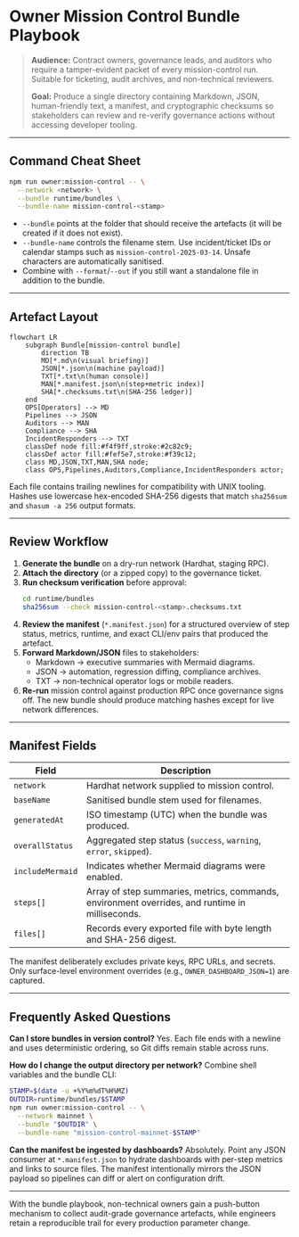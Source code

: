 # Owner Mission Control Bundle Playbook

> **Audience:** Contract owners, governance leads, and auditors who require a
> tamper-evident packet of every mission-control run. Suitable for ticketing,
> audit archives, and non-technical reviewers.
>
> **Goal:** Produce a single directory containing Markdown, JSON, human-friendly
> text, a manifest, and cryptographic checksums so stakeholders can review and
> re-verify governance actions without accessing developer tooling.

---

## Command Cheat Sheet

```bash
npm run owner:mission-control -- \
  --network <network> \
  --bundle runtime/bundles \
  --bundle-name mission-control-<stamp>
```

- `--bundle` points at the folder that should receive the artefacts (it will be
  created if it does not exist).
- `--bundle-name` controls the filename stem. Use incident/ticket IDs or
  calendar stamps such as `mission-control-2025-03-14`. Unsafe characters are
  automatically sanitised.
- Combine with `--format`/`--out` if you still want a standalone file in
  addition to the bundle.

---

## Artefact Layout

```mermaid
flowchart LR
    subgraph Bundle[mission-control bundle]
        direction TB
        MD[*.md\n(visual briefing)]
        JSON[*.json\n(machine payload)]
        TXT[*.txt\n(human console)]
        MAN[*.manifest.json\n(step+metric index)]
        SHA[*.checksums.txt\n(SHA-256 ledger)]
    end
    OPS[Operators] --> MD
    Pipelines --> JSON
    Auditors --> MAN
    Compliance --> SHA
    IncidentResponders --> TXT
    classDef node fill:#f4f9ff,stroke:#2c82c9;
    classDef actor fill:#fef5e7,stroke:#f39c12;
    class MD,JSON,TXT,MAN,SHA node;
    class OPS,Pipelines,Auditors,Compliance,IncidentResponders actor;
```

Each file contains trailing newlines for compatibility with UNIX tooling.
Hashes use lowercase hex-encoded SHA-256 digests that match `sha256sum` and
`shasum -a 256` output formats.

---

## Review Workflow

1. **Generate the bundle** on a dry-run network (Hardhat, staging RPC).
2. **Attach the directory** (or a zipped copy) to the governance ticket.
3. **Run checksum verification** before approval:
   ```bash
   cd runtime/bundles
   sha256sum --check mission-control-<stamp>.checksums.txt
   ```
4. **Review the manifest** (`*.manifest.json`) for a structured overview of
   step status, metrics, runtime, and exact CLI/env pairs that produced the
   artefact.
5. **Forward Markdown/JSON** files to stakeholders:
   - Markdown → executive summaries with Mermaid diagrams.
   - JSON → automation, regression diffing, compliance archives.
   - TXT → non-technical operator logs or mobile readers.
6. **Re-run** mission control against production RPC once governance signs off.
   The new bundle should produce matching hashes except for live network
   differences.

---

## Manifest Fields

| Field            | Description                                                                                     |
| ---------------- | ----------------------------------------------------------------------------------------------- |
| `network`        | Hardhat network supplied to mission control.                                                    |
| `baseName`       | Sanitised bundle stem used for filenames.                                                       |
| `generatedAt`    | ISO timestamp (UTC) when the bundle was produced.                                               |
| `overallStatus`  | Aggregated step status (`success`, `warning`, `error`, `skipped`).                              |
| `includeMermaid` | Indicates whether Mermaid diagrams were enabled.                                                |
| `steps[]`        | Array of step summaries, metrics, commands, environment overrides, and runtime in milliseconds. |
| `files[]`        | Records every exported file with byte length and SHA-256 digest.                                |

The manifest deliberately excludes private keys, RPC URLs, and secrets. Only
surface-level environment overrides (e.g., `OWNER_DASHBOARD_JSON=1`) are
captured.

---

## Frequently Asked Questions

**Can I store bundles in version control?** Yes. Each file ends with a newline
and uses deterministic ordering, so Git diffs remain stable across runs.

**How do I change the output directory per network?** Combine shell variables
and the bundle CLI:

```bash
STAMP=$(date -u +%Y%m%dT%H%MZ)
OUTDIR=runtime/bundles/$STAMP
npm run owner:mission-control -- \
  --network mainnet \
  --bundle "$OUTDIR" \
  --bundle-name "mission-control-mainnet-$STAMP"
```

**Can the manifest be ingested by dashboards?** Absolutely. Point any JSON
consumer at `*.manifest.json` to hydrate dashboards with per-step metrics and
links to source files. The manifest intentionally mirrors the JSON payload so
pipelines can diff or alert on configuration drift.

---

With the bundle playbook, non-technical owners gain a push-button mechanism to
collect audit-grade governance artefacts, while engineers retain a reproducible
trail for every production parameter change.
